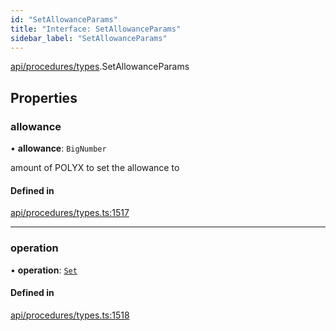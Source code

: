 ```yaml
---
id: "SetAllowanceParams"
title: "Interface: SetAllowanceParams"
sidebar_label: "SetAllowanceParams"
---
```


[api/procedures/types](../../../../../modules/API/Procedures/Types/Types.md).SetAllowanceParams

## Properties

### allowance

• **allowance**: `BigNumber`

amount of POLYX to set the allowance to

#### Defined in

[api/procedures/types.ts:1517](https://github.com/PolymeshAssociation/polymesh-sdk/blob/5b946f904/src/api/procedures/types.ts#L1517)

___

### operation

• **operation**: [`Set`](../../../../../enums/API/Procedures/Types/AllowanceOperation/AllowanceOperation.md#set)

#### Defined in

[api/procedures/types.ts:1518](https://github.com/PolymeshAssociation/polymesh-sdk/blob/5b946f904/src/api/procedures/types.ts#L1518)
